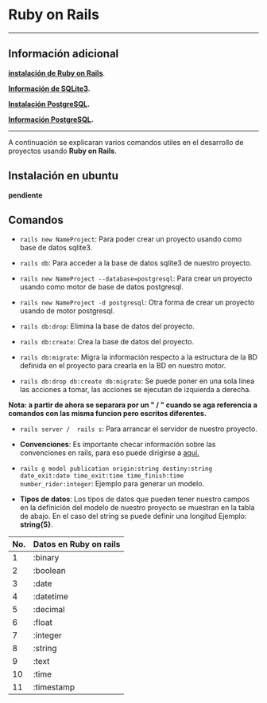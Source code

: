 # Ruby on Rails

----------------------------------------
## Información adicional
**[instalación de Ruby on Rails](./install-ubu.md)**.

**[Información de SQLite3](../sqlite3/sqlite3.md).**

**[Instalación PostgreSQL](./../postgresql/install.md).**

**[Información PostgreSQL](./../postgresql/info.md).**

----------------------------------------
A continuación se explicaran varios comandos utiles en el desarrollo de proyectos usando **Ruby on Rails**.

## Instalación en ubuntu
**pendiente**

## Comandos
*   ```rails new NameProject```: Para poder crear un proyecto usando como base de datos sqlite3.

*   ```rails db```: Para acceder a la base de datos sqlite3 de nuestro proyecto.

*   ```rails new NameProject --database=postgresql```: Para crear un proyecto usando como motor de base de datos postgresql.

*   ```rails new NameProject -d postgresql```: Otra forma de crear un proyecto usando de motor postgresql.

*   ```rails db:drop```: Elimina la base de datos del proyecto.

*   ```rails db:create```: Crea la base de datos del proyecto.

*   ```rails db:migrate```: Migra la información respecto a la estructura de la BD definida en el proyecto para crearla en la BD en nuestro motor.

*   ```rails db:drop db:create db:migrate```: Se puede poner en una sola linea las acciones a tomar, las acciones se ejecutan de izquierda a derecha.

**Nota: a partir de ahora se separara por un " / " cuando se aga referencia a comandos con las misma funcion pero escritos diferentes.**

*   ```rails server /  rails s```: Para arrancar el servidor de nuestro proyecto.

*   **Convenciones**: Es importante checar información sobre las convenciones en rails, para eso puede dirigirse a [aquí.](http://rubyni.com/2017/08/07/convenciones-de-nombres-de-rails/)


*   ```rails g model publication origin:string destiny:string date_exit:date time_exit:time time_finish:time number_rider:integer```: Ejemplo para generar un modelo.

*   **Tipos de datos**: Los tipos de datos que pueden tener nuestro campos en la definición del modelo de nuestro proyecto se muestran en la tabla de abajo.
En el caso del string se puede definir una longitud Ejemplo: **string{5}**.

No. |   Datos en Ruby on rails 
-- | --
1 | :binary
2 | :boolean
3 | :date
4 | :datetime
5 | :decimal
6 | :float
7 | :integer
8 | :string
9 | :text
10 | :time
11 | :timestamp